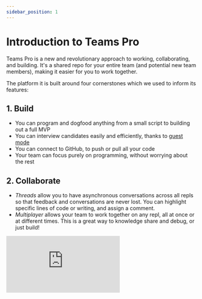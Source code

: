 ```yaml
---
sidebar_position: 1
---
```


# Introduction to Teams Pro

Teams Pro is a new and revolutionary approach to working, collaborating, and building. It's a shared repo for your entire team (and potential new team members), making it easier for you to work together.

The platform it is built around four cornerstones which we used to inform its features:

## 1. Build

- You can program and dogfood anything from a small script to building out a full MVP
- You can interview candidates easily and efficiently, thanks to [guest mode](/teams-pro/interviewing-candidates)
- You can connect to GitHub, to push or pull all your code
- Your team can focus purely on programming, without worrying about the rest

## 2. Collaborate

- _Threads_ allow you to have asynchronous conversations across all repls so that feedback and conversations are never lost. You can highlight specific lines of code or writing, and assign a comment.
- _Multiplayer_ allows your team to work together on any repl, all at once or at different times. This is a great way to knowledge share and debug, or just build!

<div
  className="video-container"
  style={{ textAlign: "center", margin: "30px 0" }}
>
  <iframe
    width={475}
    height={275}
    src="https://www.youtube.com/embed/kO0EJJcuW1k"
    frameBorder={0}
    allow="accelerometer; autoplay; encrypted-media; gyroscope; picture-in-picture"
    allowFullScreen=""
  />
</div>

- _Who's coding?_ provides a live view of what your team is working on, which helps teammates understand if they should jump in and give input as needed.

<div
  className="video-container"
  style={{ textAlign: "center", margin: "30px 0" }}
>
  <iframe
    width={560}
    height={315}
    src="https://www.youtube.com/embed/RHKz3grfPrw"
    title="YouTube video player"
    frameBorder={0}
    allow="accelerometer; autoplay; clipboard-write; encrypted-media; gyroscope; picture-in-picture"
    allowFullScreen=""
  />
</div>

## 3. Host

Teams Pro allows you and your organization to host [internal tools](/tutorials/python/internal-organization-tool), blogs, scripting tools, and endless more possibilities.
![Our internal tool](https://pbs.twimg.com/media/EuCd-dvVkAwNO8K?format=jpg&name=large)

## 4. Fun

- Teams Pro really allows team work to turn into dream work
- Markdown puts the power in your hands; you can do everything from meeting minutes and post-mortems, to user interviews
- Prototype and plan with [excalidraw files](/tutorials/replit/excalidraw-with-replit)
- You can create design docs and brainstorming sessions by combining .md and .draw files
- You can also use it as a knowledge base (one source of truth for the whole team)

## Questions? Need help?

Please email us at pro@replit.com.

## Further Reading

- Host an [internal organization tool](/tutorials/python/internal-organization-tool) on Replit
- Prototyping with [excalidraw files](/tutorials/replit/excalidraw-with-replit)

